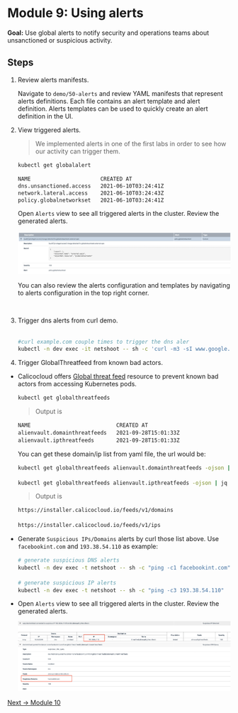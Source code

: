 # Module 9: Using alerts

**Goal:** Use global alerts to notify security and operations teams about unsanctioned or suspicious activity.

## Steps

1. Review alerts manifests.

    Navigate to `demo/50-alerts` and review YAML manifests that represent alerts definitions. Each file contains an alert template and alert definition. Alerts templates can be used to quickly create an alert definition in the UI.

2. View triggered alerts.

    >We implemented alerts in one of the first labs in order to see how our activity can trigger them.

    ```bash
    kubectl get globalalert 
    ```

    ```text                        
    NAME                      CREATED AT
    dns.unsanctioned.access   2021-06-10T03:24:41Z
    network.lateral.access    2021-06-10T03:24:43Z
    policy.globalnetworkset   2021-06-10T03:24:41Z
    ```

    Open `Alerts` view to see all triggered alerts in the cluster. Review the generated alerts.

    ![alerts view](../img/alerts-view.png)

    You can also review the alerts configuration and templates by navigating to alerts configuration in the top right corner.
<br>


3. Trigger dns alerts from curl demo.
   
   ```bash
   
   #curl example.com couple times to trigger the dns aler
   kubectl -n dev exec -it netshoot -- sh -c 'curl -m3 -sI www.google.com 2>/dev/null | grep -i http'
   ```
   

4. Trigger GlobalThreatfeed from known bad actors.

 - Calicocloud offers [Global threat feed](https://docs.tigera.io/reference/resources/globalthreatfeed) resource to prevent known bad actors from accessing Kubernetes pods.

    ```bash
    kubectl get globalthreatfeeds
    ```

    >Output is 
    ```bash
    NAME                           CREATED AT
    alienvault.domainthreatfeeds   2021-09-28T15:01:33Z
    alienvault.ipthreatfeeds       2021-09-28T15:01:33Z
    ```

    You can get these domain/ip list from yaml file, the url would be:

    ```bash
    kubectl get globalthreatfeeds alienvault.domainthreatfeeds -ojson | jq -r '.spec.pull.http.url'

    kubectl get globalthreatfeeds alienvault.ipthreatfeeds -ojson | jq -r '.spec.pull.http.url'
    ```

    >Output is 
    ```bash
    https://installer.calicocloud.io/feeds/v1/domains

    https://installer.calicocloud.io/feeds/v1/ips
    ```



 - Generate `Suspicious IPs/Domains` alerts by curl those list above. Use `facebookint.com` and `193.38.54.110` as example:
   
    ```bash
    # generate suspicious DNS alerts
    kubectl -n dev exec -t netshoot -- sh -c "ping -c1 facebookint.com"

    # generate suspicious IP alerts
    kubectl -n dev exec -t netshoot -- sh -c "ping -c3 193.38.54.110"
    ```


 - Open `Alerts` view to see all triggered alerts in the cluster. Review the generated alerts.

    ![alerts view all](../img/alerts-view-all.png)


[Next -> Module 10](../modules/anomaly-detection.md)
